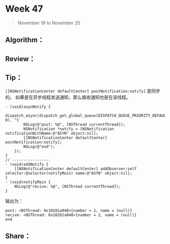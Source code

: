 # Week 47

> November 19 to November 25

## Algorithm：


## Review：


## Tip：

`[[NSNotificationCenter defaultCenter] postNotification:notify]` 是同步的。
如果是在异步线程发送通知，那么接收通知也是在该线程。

```
- (void)asynNotify {
    dispatch_async(dispatch_get_global_queue(DISPATCH_QUEUE_PRIORITY_DEFAULT, 0), ^{
        NSLog(@"post: %@", [NSThread currentThread]);
        NSNotification *notify = [NSNotification notificationWithName:@"ASYN" object:nil];
        [[NSNotificationCenter defaultCenter] postNotification:notify];
        NSLog(@"end");
    });
}
// -----------------
- (void)addNotify {
    [[NSNotificationCenter defaultCenter] addObserver:self selector:@selector(notifyMain) name:@"ASYN" object:nil];
}
- (void)notifyMain {
    NSLog(@"recive: %@", [NSThread currentThread]);
}
```
输出为：
```
post: <NSThread: 0x10281a040>{number = 2, name = (null)}
recive: <NSThread: 0x10281a040>{number = 2, name = (null)}
end
```

## Share：